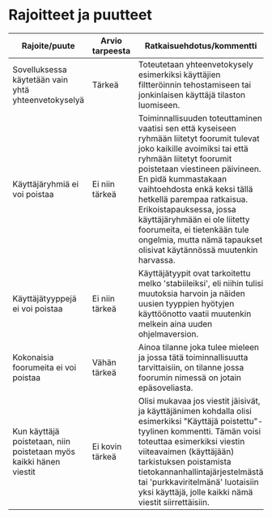 # Rajoitteet ja puutteet

| Rajoite/puute | Arvio tarpeesta | Ratkaisuehdotus/kommentti |
| --- | --- | --- |
| Sovelluksessa käytetään vain yhtä yhteenvetokyselyä | Tärkeä | Toteutetaan yhteenvetokysely esimerkiksi käyttäjien filtteröinnin tehostamiseen tai jonkinlaisen käyttäjä tilaston luomiseen. |
| Käyttäjäryhmiä ei voi poistaa | Ei niin tärkeä | Toiminnallisuuden toteuttaminen vaatisi sen että kyseiseen ryhmään liitetyt foorumit tulevat joko kaikille avoimiksi tai että ryhmään liitetyt foorumit poistetaan viestineen päivineen. En pidä kummastakaan vaihtoehdosta enkä keksi tällä hetkellä parempaa ratkaisua. Erikoistapauksessa, jossa käyttäjäryhmään ei ole liitetty foorumeita, ei tietenkään tule ongelmia, mutta nämä tapaukset olisivat käytännössä muutenkin harvassa. |
| Käyttäjätyyppejä ei voi poistaa | Ei niin tärkeä | Käyttäjätyypit ovat tarkoitettu melko 'stabiileiksi', eli niihin tulisi muutoksia harvoin ja näiden uusien tyyppien hyötyjen käyttöönotto vaatii muutenkin melkein aina uuden ohjelmaversion. |
| Kokonaisia foorumeita ei voi poistaa | Vähän tärkeä | Ainoa tilanne joka tulee mieleen ja jossa tätä toiminnallisuutta tarvittaisiin, on tilanne jossa foorumin nimessä on jotain epäsoveliasta. |
| Kun käyttäjä poistetaan, niin poistetaan myös kaikki hänen viestit | Ei kovin tärkeä | Olisi mukavaa jos viestit jäisivät, ja käyttäjänimen kohdalla olisi esimerkiksi "Käyttäjä poistettu"-tyylinen kommentti. Tämän voisi toteuttaa esimerkiksi viestin viiteavaimen (käyttäjään) tarkistuksen poistamista tietokannanhallintajärjestelmästä tai 'purkkaviritelmänä' luotaisiin yksi käyttäjä, jolle kaikki nämä viestit siirrettäisiin. |
